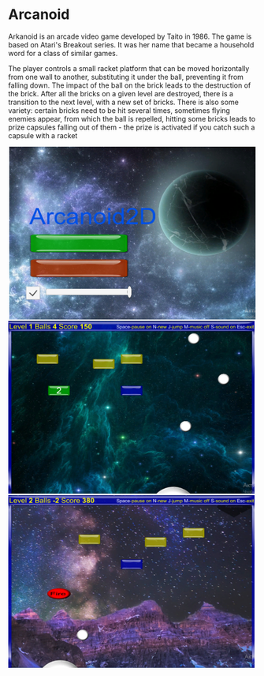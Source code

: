 # Arcanoid
Arkanoid is an arcade video game developed by Taito in 1986. The game is based on Atari's Breakout series. It was her name that became a household word for a class of similar games.

The player controls a small racket platform that can be moved horizontally from one wall to another, substituting it under the ball, preventing it from falling down. The impact of the ball on the brick leads to the destruction of the brick. After all the bricks on a given level are destroyed, there is a transition to the next level, with a new set of bricks. There is also some variety: certain bricks need to be hit several times, sometimes flying enemies appear, from which the ball is repelled, hitting some bricks leads to prize capsules falling out of them - the prize is activated if you catch such a capsule with a racket
<div align="center"><img src="https://github.com/MrGelatine/Arcanoid/blob/main/menu.png" width=500 height=350 /></div>
<div><img src="https://github.com/MrGelatine/Arcanoid/blob/main/game_exmpl1.png" width=500 height=350 />
<img src="https://github.com/MrGelatine/Arcanoid/blob/main/game_exmpl2.png" width=500 height=350 /></div>
